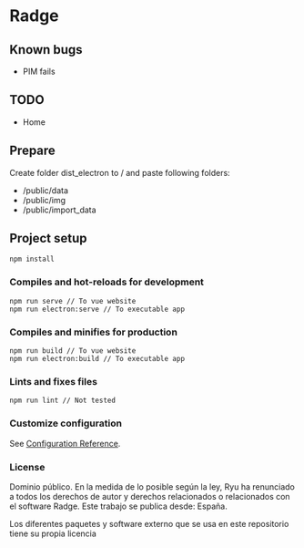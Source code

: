 # Radge

## Known bugs
* PIM fails

## TODO
* Home

## Prepare
Create folder dist_electron to / and paste following folders:
* /public/data
* /public/img
* /public/import_data

## Project setup
```
npm install
```

### Compiles and hot-reloads for development
```
npm run serve // To vue website
npm run electron:serve // To executable app
```

### Compiles and minifies for production
```
npm run build // To vue website
npm run electron:build // To executable app
```

### Lints and fixes files
```
npm run lint // Not tested
```

### Customize configuration
See [Configuration Reference](https://cli.vuejs.org/config/).

### License

Dominio público.
En la medida de lo posible según la ley, Ryu ha renunciado a todos los derechos de
autor y derechos relacionados o relacionados con el software Radge. Este
trabajo se publica desde: España.

Los diferentes paquetes y software externo que se usa en este repositorio tiene su propia licencia
